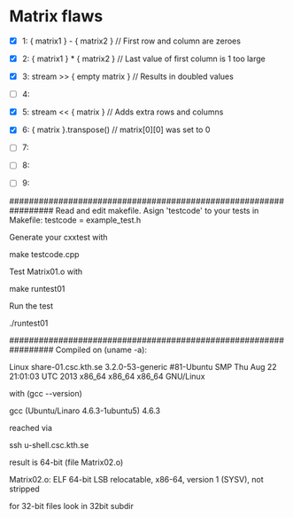 Matrix flaws
============

* [x] 1: { matrix1 } - { matrix2 } // First row and column are zeroes
* [x] 2: { matrix1 } * { matrix2 } // Last value of first column is 1 too large
* [x] 3: stream >> { empty matrix } // Results in doubled values
* [ ] 4:
* [x] 5: stream << { matrix } // Adds extra rows and columns
* [x] 6: { matrix }.transpose() // matrix[0][0] was set to 0
* [ ] 7:
* [ ] 8:
* [ ] 9:


#################################################################
Read and edit makefile. Asign 'testcode' to your tests
in Makefile:
    testcode    = example_test.h

Generate your cxxtest with

 make testcode.cpp

Test Matrix01.o with

 make runtest01

Run the test

 ./runtest01

#################################################################
Compiled on (uname -a):

 Linux share-01.csc.kth.se 3.2.0-53-generic #81-Ubuntu SMP Thu Aug 22 21:01:03 UTC 2013 x86_64 x86_64 x86_64 GNU/Linux

with (gcc --version)

 gcc (Ubuntu/Linaro 4.6.3-1ubuntu5) 4.6.3

reached via

 ssh u-shell.csc.kth.se

result is 64-bit (file Matrix02.o)

 Matrix02.o: ELF 64-bit LSB relocatable, x86-64, version 1 (SYSV), not stripped

for 32-bit files look in 32bit subdir

